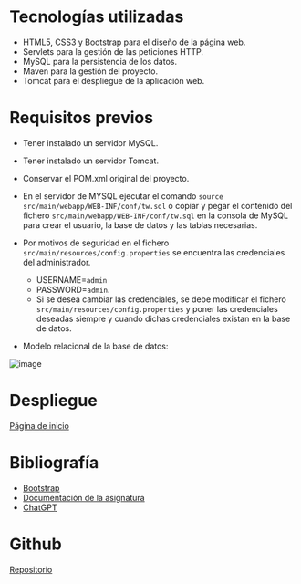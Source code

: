 # Tecnologías utilizadas

- HTML5, CSS3 y Bootstrap para el diseño de la página web.
- Servlets para la gestión de las peticiones HTTP.
- MySQL para la persistencia de los datos.
- Maven para la gestión del proyecto.
- Tomcat para el despliegue de la aplicación web.

# Requisitos previos

- Tener instalado un servidor MySQL.
- Tener instalado un servidor Tomcat.
- Conservar el POM.xml original del proyecto.
- En el servidor de MYSQL ejecutar el comando `source src/main/webapp/WEB-INF/conf/tw.sql` o copiar y pegar el contenido del fichero `src/main/webapp/WEB-INF/conf/tw.sql` en la consola de MySQL para crear el usuario, la base de datos y las tablas necesarias.
- Por motivos de seguridad en el fichero `src/main/resources/config.properties` se encuentra las credenciales del administrador.

  - USERNAME=`admin`
  - PASSWORD=`admin`.
  - Si se desea cambiar las credenciales, se debe modificar el fichero `src/main/resources/config.properties` y poner las credenciales deseadas siempre y cuando dichas credenciales existan en la base de datos.
- Modelo relacional de la base de datos:

![image](https://github.com/Jloen1999/sesion7TW/assets/74373827/da19ad6e-f320-47da-884c-4c2ec068a78c)


# Despliegue

[Página de inicio](http://localhost:8080/webapp-sesion7/)

# Bibliografía

- [Bootstrap](https://getbootstrap.com/)
- [Documentación de la asignatura](https://campusvirtual.unex.es/zonauex/avuex/course/view.php?id=16957#section-4)
- [ChatGPT](https://chatgpt.com/)

# Github

[Repositorio](https://github.com/Jloen1999/sesion7TW)
